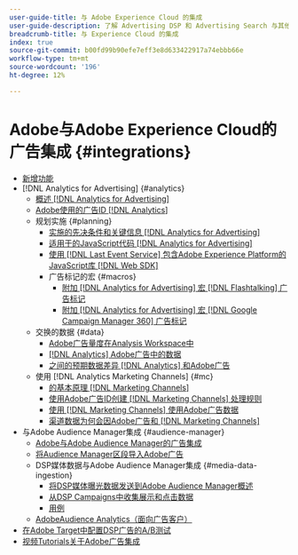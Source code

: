 ```yaml
---
user-guide-title: 与 Adobe Experience Cloud 的集成
user-guide-description: 了解 Advertising DSP 和 Advertising Search 与其他 Adobe Experience Cloud 产品和服务的集成。
breadcrumb-title: 与 Experience Cloud 的集成
index: true
source-git-commit: b00fd99b90efe7eff3e8d633422917a74ebbb66e
workflow-type: tm+mt
source-wordcount: '196'
ht-degree: 12%

---
```



# Adobe与Adobe Experience Cloud的广告集成 {#integrations}

<!--  ADD LATER: and Adobe Experience Platform -->

+ [新增功能](/help/integrations/home.md)
+ [!DNL Analytics for Advertising] {#analytics}
   + [概述 [!DNL Analytics for Advertising]](/help/integrations/analytics/overview.md)
   + [Adobe使用的广告ID [!DNL Analytics]](/help/integrations/analytics/ids.md)
   + 规划实施 {#planning}
      + [实施的先决条件和关键信息 [!DNL Analytics for Advertising]](/help/integrations/analytics/prerequisites.md)
      + [适用于的JavaScript代码 [!DNL Analytics for Advertising]](/help/integrations/analytics/javascript.md)
      + [使用 [!DNL Last Event Service] 包含Adobe Experience Platform的JavaScript库 [!DNL Web SDK]](/help/integrations/analytics/web-sdk.md)
      + 广告标记的宏 {#macros}
         + [附加 [!DNL Analytics for Advertising] 宏 [!DNL Flashtalking] 广告标记](/help/integrations/analytics/macros-flashtalking.md)
         + [附加 [!DNL Analytics for Advertising] 宏 [!DNL Google Campaign Manager 360] 广告标记](/help/integrations/analytics/macros-google-campaign-manager.md)
   + 交换的数据 {#data}
      + [Adobe广告量度在Analysis Workspace中](/help/integrations/analytics/advertising-cloud-metrics-in-analytics.md)
      + [[!DNL Analytics] Adobe广告中的数据](/help/integrations/analytics/analytics-data-in-advertising-cloud.md)
      + [之间的预期数据差异 [!DNL Analytics] 和Adobe广告](/help/integrations/analytics/data-variances.md)
   + 使用 [!DNL Analytics Marketing Channels] {#mc}
      + [的基本原理 [!DNL Marketing Channels]](/help/integrations/analytics/marketing-channels/mc-overview.md)
      + [使用Adobe广告ID创建 [!DNL Marketing Channels] 处理规则](/help/integrations/analytics/marketing-channels/mc-ids.md)
      + [使用 [!DNL Marketing Channels] 使用Adobe广告数据](/help/integrations/analytics/marketing-channels/mc-ac-data.md)
      + [渠道数据为何会因Adobe广告和 [!DNL Marketing Channels]](/help/integrations/analytics/marketing-channels/mc-data-variances.md)
+ 与Adobe Audience Manager集成 {#audience-manager}
   + [Adobe与Adobe Audience Manager的广告集成](/help/integrations/audience-manager/overview.md)
   + [将Audience Manager区段导入Adobe广告](/help/integrations/audience-manager/import-audiences.md)
   + DSP媒体数据与Adobe Audience Manager集成 {#media-data-ingestion}
      + [将DSP媒体曝光数据发送到Adobe Audience Manager概述](/help/integrations/audience-manager/media-data-integration/overview.md)
      + [从DSP Campaigns中收集展示和点击数据](/help/integrations/audience-manager/media-data-integration/collect.md)
      + [用例](/help/integrations/audience-manager/media-data-integration/use-cases.md)
   + [AdobeAudience Analytics（面向广告客户）](/help/integrations/audience-manager/audience-analytics.md)
+ [在Adobe Target中配置DSP广告的A/B测试](/help/integrations/target/overview-ab-tests.md)
+ [视频Tutorials关于Adobe广告集成](https://experienceleague.adobe.com/docs/advertising-cloud-learn/tutorials/overview.html)<!-- rename if the tutorials TOC structure changes -->
